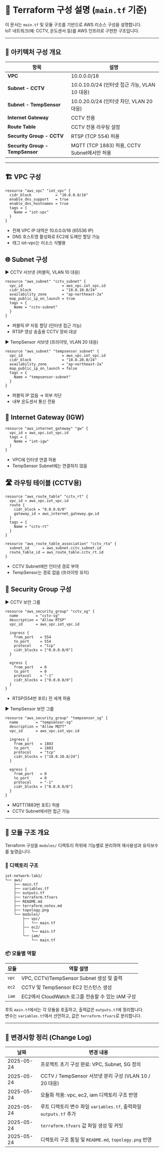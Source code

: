 # 📘 Terraform 구성 설명 (`main.tf` 기준)

이 문서는 `main.tf` 및 모듈 구조를 기반으로 AWS 리소스 구성을 설명합니다.  
IoT 네트워크(예: CCTV, 온도센서 등)를 AWS 인프라로 구현한 구조입니다.

---

## 📐 아키텍처 구성 개요

| 항목                   | 설명                                                           |
|------------------------|----------------------------------------------------------------|
| **VPC**                | 10.0.0.0/16                                                    |
| **Subnet - CCTV**      | 10.0.10.0/24 (인터넷 접근 가능, VLAN 10 대응)                 |
| **Subnet - TempSensor**| 10.0.20.0/24 (인터넷 차단, VLAN 20 대응)                      |
| **Internet Gateway**   | CCTV 전용                                                     |
| **Route Table**        | CCTV 전용 라우팅 설정                                         |
| **Security Group - CCTV**| RTSP (TCP 554) 허용                                          |
| **Security Group - TempSensor** | MQTT (TCP 1883) 허용, CCTV Subnet에서만 허용       |

---

## 🏗️ VPC 구성

```hcl
resource "aws_vpc" "iot_vpc" {
  cidr_block           = "10.0.0.0/16"
  enable_dns_support   = true
  enable_dns_hostnames = true
  tags = {
    Name = "iot-vpc"
  }
}
```
- 전체 VPC IP 대역은 10.0.0.0/16 (65536 IP)
- DNS 호스트명 활성화로 EC2에 도메인 할당 가능
- 태그 iot-vpc는 리소스 식별용

## 🌐 Subnet 구성

▶ CCTV 서브넷 (퍼블릭, VLAN 10 대응)
```hcl
resource "aws_subnet" "cctv_subnet" {
  vpc_id                  = aws_vpc.iot_vpc.id
  cidr_block              = "10.0.10.0/24"
  availability_zone       = "ap-northeast-2a"
  map_public_ip_on_launch = true
  tags = {
    Name = "cctv-subnet"
  }
}
```
- 퍼블릭 IP 자동 할당 (인터넷 접근 가능)
- RTSP 영상 송출용 CCTV 장비 대상

▶ TempSensor 서브넷 (프라이빗, VLAN 20 대응)
```hcl
resource "aws_subnet" "tempsensor_subnet" {
  vpc_id                  = aws_vpc.iot_vpc.id
  cidr_block              = "10.0.20.0/24"
  availability_zone       = "ap-northeast-2a"
  map_public_ip_on_launch = false
  tags = {
    Name = "tempsensor-subnet"
  }
}
```
- 퍼블릭 IP 없음 → 외부 차단
- 내부 온도센서 통신 전용

## 🚪 Internet Gateway (IGW)
```hcl
resource "aws_internet_gateway" "gw" {
  vpc_id = aws_vpc.iot_vpc.id
  tags = {
    Name = "iot-igw"
  }
}
```
- VPC에 인터넷 연결 허용
- TempSensor Subnet에는 연결하지 않음

## 🛣️ 라우팅 테이블 (CCTV용)
```hcl
resource "aws_route_table" "cctv_rt" {
  vpc_id = aws_vpc.iot_vpc.id
  route {
    cidr_block = "0.0.0.0/0"
    gateway_id = aws_internet_gateway.gw.id
  }
  tags = {
    Name = "cctv-rt"
  }
}

resource "aws_route_table_association" "cctv_rta" {
  subnet_id      = aws_subnet.cctv_subnet.id
  route_table_id = aws_route_table.cctv_rt.id
}
```
- CCTV Subnet에만 인터넷 경로 부여
- TempSensor는 경로 없음 (프라이빗 유지)

## 🔐 Security Group 구성

▶ CCTV 보안 그룹
```hcl
resource "aws_security_group" "cctv_sg" {
  name        = "cctv-sg"
  description = "Allow RTSP"
  vpc_id      = aws_vpc.iot_vpc.id

  ingress {
    from_port   = 554
    to_port     = 554
    protocol    = "tcp"
    cidr_blocks = ["0.0.0.0/0"]
  }

  egress {
    from_port   = 0
    to_port     = 0
    protocol    = "-1"
    cidr_blocks = ["0.0.0.0/0"]
  }
}
```
- RTSP(554번 포트) 전 세계 허용

▶ TempSensor 보안 그룹
```hcl
resource "aws_security_group" "tempsensor_sg" {
  name        = "tempsensor-sg"
  description = "Allow MQTT"
  vpc_id      = aws_vpc.iot_vpc.id

  ingress {
    from_port   = 1883
    to_port     = 1883
    protocol    = "tcp"
    cidr_blocks = ["10.0.10.0/24"]
  }

  egress {
    from_port   = 0
    to_port     = 0
    protocol    = "-1"
    cidr_blocks = ["0.0.0.0/0"]
  }
}
```
- MQTT(1883번 포트) 허용
- CCTV Subnet에서만 접근 가능

---

## 🧱 모듈 구조 개요

Terraform 구성을 `modules/` 디렉토리 하위에 기능별로 분리하여 재사용성과 유지보수를 높였습니다.

### 📁 디렉토리 구조
```
iot-network-lab1/
└── aws/
    ├── main.tf
    ├── variables.tf
    ├── outputs.tf
    ├── terraform.tfvars
    ├── README.md
    ├── terraform_notes.md
    ├── topology.png
    └── modules/
        ├── vpc/
        │   └── main.tf
        ├── ec2/
        │   └── main.tf
        └── iam/
            └── main.tf
```

### 📦 모듈별 역할

| 모듈        | 역할 설명                                       |
|-------------|--------------------------------------------------|
| `vpc`       | VPC, CCTV/TempSensor Subnet 생성 및 출력        |
| `ec2`       | CCTV 및 TempSensor EC2 인스턴스 생성            |
| `iam`       | EC2에서 CloudWatch 로그를 전송할 수 있는 IAM 구성 |

루트 `main.tf`에서는 각 모듈을 호출하고, 출력값은 `outputs.tf`에 정리합니다.  
변수는 `variables.tf`에서 선언하고, 값은 `terraform.tfvars`로 분리합니다.

---

## 📌 변경사항 정리 (Change Log)

| 날짜       | 변경 내용                                                         |
|------------|------------------------------------------------------------------|
| 2025-05-24 | 프로젝트 초기 구성 완료: VPC, Subnet, SG 정의                    |
| 2025-05-24 | CCTV / TempSensor 서브넷 분리 구성 (VLAN 10 / 20 대응)          |
| 2025-05-24 | 모듈화 적용: vpc, ec2, iam 디렉토리 구조 반영                    |
| 2025-05-24 | 루트 디렉토리 변수 파일 `variables.tf`, 출력파일 `outputs.tf` 추가 |
| 2025-05-24 | `terraform.tfvars` 값 파일 생성 및 커밋                          |
| 2025-05-24 | 디렉토리 구조 통일 및 `README.md`, `topology.png` 반영           |
